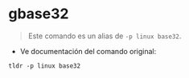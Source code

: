 # gbase32

> Este comando es un alias de `-p linux base32`.

- Ve documentación del comando original:

`tldr -p linux base32`
